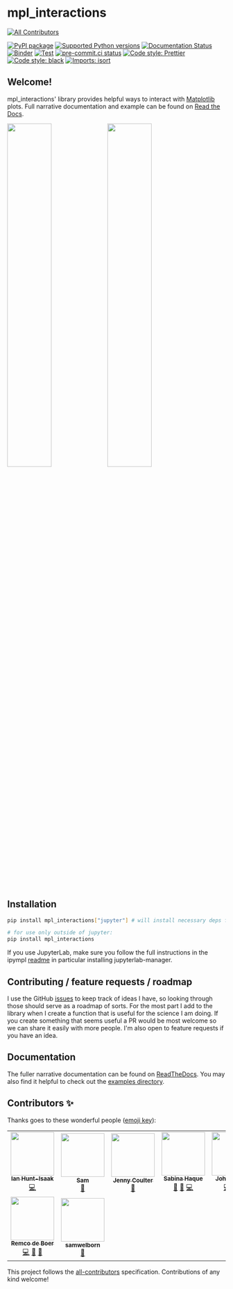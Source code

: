 # mpl_interactions

<!-- ALL-CONTRIBUTORS-BADGE:START - Do not remove or modify this section -->
[![All Contributors](https://img.shields.io/badge/all_contributors-9-orange.svg?style=flat-square)](#contributors-)
<!-- ALL-CONTRIBUTORS-BADGE:END -->

[![PyPI package](https://badge.fury.io/py/mpl-interactions.svg)](https://pypi.org/project/mpl-interactions)
[![Supported Python versions](https://img.shields.io/pypi/pyversions/mpl-interactions)](https://pypi.org/project/mpl-interactions)
[![Documentation Status](https://readthedocs.org/projects/mpl-interactions/badge/?version=stable)](https://mpl-interactions.readthedocs.io/en/stable/?badge=stable)
[![Binder](https://mybinder.org/badge_logo.svg)](https://mybinder.org/v2/gh/ianhi/mpl-interactions/master?urlpath=lab)
[![Test](https://github.com/ianhi/mpl-interactions/actions/workflows/test.yml/badge.svg)](https://github.com/ianhi/mpl-interactions/actions/workflows/test.yml)
[![pre-commit.ci status](https://results.pre-commit.ci/badge/github/ianhi/mpl-interactions/master.svg)](https://results.pre-commit.ci/latest/github/ianhi/mpl-interactions/master)
[![Code style: Prettier](https://img.shields.io/badge/code_style-prettier-ff69b4.svg?style=flat-square)](https://prettier.io)
[![Code style: black](https://img.shields.io/badge/code%20style-black-000000.svg)](https://github.com/psf/black)
[![Imports: isort](https://img.shields.io/badge/%20imports-isort-%231674b1?style=flat&labelColor=ef8336)](https://pycqa.github.io/isort)

## Welcome!

mpl_interactions' library provides helpful ways to interact with [Matplotlib](https://matplotlib.org/) plots. Full narrative documentation and example can be found on [Read the Docs](https://mpl-interactions.readthedocs.io).

<img src=https://raw.githubusercontent.com/ianhi/mpl-interactions/master/docs/_static/images/short-interactive.gif width=45%> <img src=https://raw.githubusercontent.com/ianhi/mpl-interactions/master/docs/_static/images/heatmap_slicer.gif width=45%>

## Installation

```bash
pip install mpl_interactions["jupyter"] # will install necessary deps for using in jupyter

# for use only outside of jupyter:
pip install mpl_interactions
```

If you use JupyterLab, make sure you follow the full instructions in the ipympl [readme](https://github.com/matplotlib/ipympl#install-the-jupyterlab-extension) in particular installing jupyterlab-manager.

## Contributing / feature requests / roadmap

I use the GitHub [issues](https://github.com/ianhi/mpl-interactions/issues) to keep track of ideas I have, so looking through those should serve as a roadmap of sorts. For the most part I add to the library when I create a function that is useful for the science I am doing. If you create something that seems useful a PR would be most welcome so we can share it easily with more people. I'm also open to feature requests if you have an idea.

## Documentation

The fuller narrative documentation can be found on [ReadTheDocs](https://mpl-interactions.readthedocs.io/en/latest/). You may also find it helpful to check out the [examples directory](https://github.com/ianhi/mpl-interactions/tree/master/docs/examples).

## Contributors ✨

Thanks goes to these wonderful people ([emoji key](https://allcontributors.org/docs/en/emoji-key)):

<!-- ALL-CONTRIBUTORS-LIST:START - Do not remove or modify this section -->
<!-- prettier-ignore-start -->
<!-- markdownlint-disable -->
<table>
  <tr>
    <td align="center"><a href="http://ianhi.github.io"><img src="https://avatars0.githubusercontent.com/u/10111092?v=4?s=100" width="100px;" alt=""/><br /><sub><b>Ian Hunt-Isaak</b></sub></a><br /><a href="https://github.com/ianhi/mpl-interactions/commits?author=ianhi" title="Code">💻</a></td>
    <td align="center"><a href="https://darlingdocs.wordpress.com/"><img src="https://avatars1.githubusercontent.com/u/67113216?v=4?s=100" width="100px;" alt=""/><br /><sub><b>Sam</b></sub></a><br /><a href="https://github.com/ianhi/mpl-interactions/commits?author=samanthahamilton" title="Documentation">📖</a></td>
    <td align="center"><a href="https://github.com/jcoulter12"><img src="https://avatars1.githubusercontent.com/u/14036348?v=4?s=100" width="100px;" alt=""/><br /><sub><b>Jenny Coulter</b></sub></a><br /><a href="#userTesting-jcoulter12" title="User Testing">📓</a></td>
    <td align="center"><a href="https://sjhaque14.wixsite.com/sjhaque"><img src="https://avatars3.githubusercontent.com/u/61242473?v=4?s=100" width="100px;" alt=""/><br /><sub><b>Sabina Haque</b></sub></a><br /><a href="https://github.com/ianhi/mpl-interactions/commits?author=sjhaque14" title="Documentation">📖</a> <a href="#userTesting-sjhaque14" title="User Testing">📓</a> <a href="https://github.com/ianhi/mpl-interactions/commits?author=sjhaque14" title="Code">💻</a></td>
    <td align="center"><a href="https://github.com/jrussell25"><img src="https://avatars2.githubusercontent.com/u/35578729?v=4?s=100" width="100px;" alt=""/><br /><sub><b>John Russell</b></sub></a><br /><a href="https://github.com/ianhi/mpl-interactions/commits?author=jrussell25" title="Code">💻</a> <a href="#userTesting-jrussell25" title="User Testing">📓</a> <a href="https://github.com/ianhi/mpl-interactions/commits?author=jrussell25" title="Documentation">📖</a></td>
    <td align="center"><a href="http://maxshinnpotential.com"><img src="https://avatars2.githubusercontent.com/u/951986?v=4?s=100" width="100px;" alt=""/><br /><sub><b>Max Shinn</b></sub></a><br /><a href="https://github.com/ianhi/mpl-interactions/commits?author=mwshinn" title="Code">💻</a> <a href="#userTesting-mwshinn" title="User Testing">📓</a></td>
    <td align="center"><a href="https://github.com/kmdalton"><img src="https://avatars2.githubusercontent.com/u/2790777?v=4?s=100" width="100px;" alt=""/><br /><sub><b>Kevin Dalton</b></sub></a><br /><a href="#userTesting-kmdalton" title="User Testing">📓</a></td>
  </tr>
  <tr>
    <td align="center"><a href="https://github.com/redeboer"><img src="https://avatars.githubusercontent.com/u/29308176?v=4?s=100" width="100px;" alt=""/><br /><sub><b>Remco de Boer</b></sub></a><br /><a href="https://github.com/ianhi/mpl-interactions/commits?author=redeboer" title="Code">💻</a> <a href="#userTesting-redeboer" title="User Testing">📓</a> <a href="https://github.com/ianhi/mpl-interactions/commits?author=redeboer" title="Documentation">📖</a></td>
    <td align="center"><a href="https://github.com/samwelborn"><img src="https://avatars.githubusercontent.com/u/55868530?v=4?s=100" width="100px;" alt=""/><br /><sub><b>samwelborn</b></sub></a><br /><a href="#userTesting-samwelborn" title="User Testing">📓</a></td>
  </tr>
</table>

<!-- markdownlint-restore -->
<!-- prettier-ignore-end -->

<!-- ALL-CONTRIBUTORS-LIST:END -->

This project follows the [all-contributors](https://github.com/all-contributors/all-contributors) specification. Contributions of any kind welcome!
